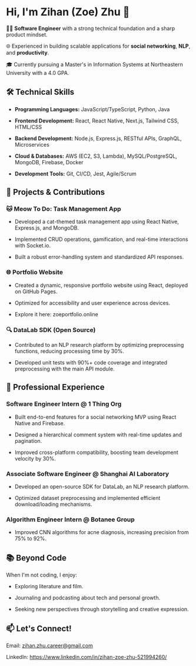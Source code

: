 # Hi, I'm Zihan (Zoe) Zhu 👋
👩‍💻 **Software Engineer** with a strong technical foundation and a sharp product mindset.

🌐 Experienced in building scalable applications for **social networking**, **NLP**, and **productivity**.

🎓 Currently pursuing a Master's in Information Systems at Northeastern University with a 4.0 GPA.

## 🛠️ Technical Skills
- **Programming Languages:** JavaScript/TypeScript, Python, Java
  
- **Frontend Development:** React, React Native, Next.js, Tailwind CSS, HTML/CSS
  
- **Backend Development:** Node.js, Express.js, RESTful APIs, GraphQL, Microservices
  
- **Cloud & Databases:** AWS (EC2, S3, Lambda), MySQL/PostgreSQL, MongoDB, Firebase, Docker
  
- **Development Tools:** Git, CI/CD, Jest, Agile/Scrum

## 🚀 Projects & Contributions
### 🐱 Meow To Do: Task Management App
- Developed a cat-themed task management app using React Native, Express.js, and MongoDB.
  
- Implemented CRUD operations, gamification, and real-time interactions with Socket.io.
  
- Built a robust error-handling system and standardized API responses.

### 🌐 Portfolio Website
- Created a dynamic, responsive portfolio website using React, deployed on GitHub Pages.
  
- Optimized for accessibility and user experience across devices.
  
- Explore it here: zoeportfolio.online

### 🔍 DataLab SDK (Open Source)
- Contributed to an NLP research platform by optimizing preprocessing functions, reducing processing time by 30%.
  
- Developed unit tests with 90%+ code coverage and integrated preprocessing with the main API module.

## 💼 Professional Experience
### Software Engineer Intern @ 1 Thing Org
- Built end-to-end features for a social networking MVP using React Native and Firebase.
  
- Designed a hierarchical comment system with real-time updates and pagination.
  
- Improved cross-platform compatibility, boosting team development velocity by 30%.

### Associate Software Engineer @ Shanghai AI Laboratory
- Developed an open-source SDK for DataLab, an NLP research platform.
  
- Optimized dataset preprocessing and implemented efficient download/loading mechanisms.

### Algorithm Engineer Intern @ Botanee Group
- Improved CNN algorithms for acne diagnosis, increasing precision from 75% to 92%.

## 📚 Beyond Code
When I'm not coding, I enjoy:

- Exploring literature and film.
  
- Journaling and podcasting about tech and personal growth.

- Seeking new perspectives through storytelling and creative expression.

## 📫 Let's Connect!

Email: zihan.zhu.career@gmail.com

LinkedIn: https://www.linkedin.com/in/zihan-zoe-zhu-521994260/

<!---
zoey402/zoey402 is a ✨ special ✨ repository because its `README.md` (this file) appears on your GitHub profile.
You can click the Preview link to take a look at your changes.
--->

